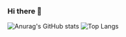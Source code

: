 ### Hi there 👋

![Anurag's GitHub stats](https://github-readme-stats.vercel.app/api?username=Chetan3520&show_icons=true&bg_color=00000000)
![Top Langs](https://github-readme-stats.vercel.app/api/top-langs/?username=Chetan3520&layout=compact)
